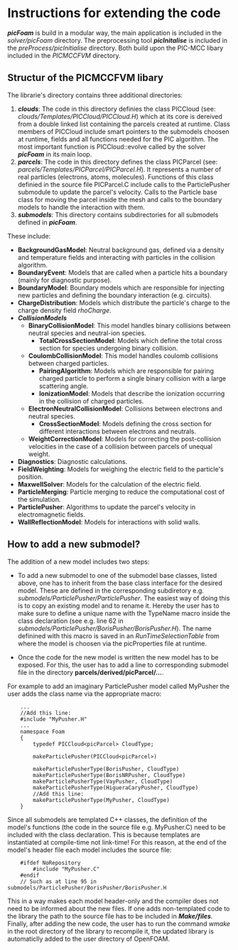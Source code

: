 # Instructions for extending the code
***picFoam*** is build in a modular way, the main application is included in the *solver/picFoam* directory.
The preprocessing tool ***picInitalise*** is included in the *preProcess/picInitialise* directory.
Both build upon the PIC-MCC libary included in the *PICMCCFVM* directory.
 
## Structur of the PICMCCFVM libary

The librarie's directory contains three additional directories:

1. ***clouds***: The code in this directory definies the class PICCloud (see: *clouds/Templates/PICCloud/PICCloud.H*) which at its core is dereived from a double linked list
containing the parcels created at runtime. Class members of PICCloud include smart pointers to the submodels choosen at runtime, fields and all functions needed for the PIC algorithm.
The most important function is PICCloud::evolve called by the solver ***picFoam*** in its main loop.
2. ***parcels***: The code in this directory defines the class PICParcel (see: *parcels/Templates/PICParcel/PICParcel.H*). It represents a number of real particles (electrons, atoms, molecules).
Functions of this class definied in the source file PICParcel.C include calls to the ParticlePusher submodule to update the parcel's velocity. Calls to the Particle base class for moving the parcel inside the mesh
and calls to the boundary models to handle the interaction with them.
3. ***submodels***: This directory contains subdirectories for all submodels defined in ***picFoam***.

These include:

* **BackgroundGasModel**: Neutral background gas, defined via a density and temperature fields and interacting with particles in the collision algorithm.
* **BoundaryEvent**: Models that are called when a particle hits a boundary (mainly for diagnostic purpose).
* **BoundaryModel**: Boundary models which are responsible for injecting new particles and defining the boundary interaction (e.g. circuits). 
* **ChargeDistribution**: Models which distribute the particle's charge to the charge density field *rhoCharge*.
* ***CollisionModels***
	* **BinaryCollisionModel**: This model handles binary collisions between neutral species and neutral-ion species.
		* **TotalCrossSectionModel**: Models which define the total cross section for species undergoing binary collision.
	* **CoulombCollisionModel**: This model handles coulomb collisions between charged particles.
		* **PairingAlgorithm**: Models which are responsible for pairing charged particle to perform a single binary collision with a large scattering angle.
		* **IonizationModel**: Models that describe the ionization occurring in the collision of charged particles.
	* **ElectronNeutralCollisionModel**: Collisions between electrons and neutral species.
		* **CrossSectionModel**: Models defining the cross section for different interactions between electrons and neutrals.
	* **WeightCorrectionModel**: Models for correcting the post-collision velocities in the case of a collision between parcels of unequal weight.
* **Diagnostics**: Diagnostic calculations.
* **FieldWeighting**: Models for weighing the electric field to the particle's position.
* **MaxwellSolver**: Models for the calculation of the electric field.
* **ParticleMerging**: Particle merging to reduce the computational cost of the simulation.
* **ParticlePusher**: Algorithms to update the parcel's velocity in electromagnetic fields.
* **WallReflectionModel**: Models for interactions with solid walls.

## How to add a new submodel?

The addition of a new model includes two steps:

* To add a new submodel to one of the submodel base classes, listed above, one has to inherit from the base class interface for the desired model. These are defined in the corresponding subdiretory e.g. *submodels/ParticlePusher/ParticlePusher*. The easiest way of doing this is to copy an existing model and to rename it.
Hereby the user has to make sure to define a unique name with the TypeName macro inside the class declaration (see e.g. line 62 in *submodels/ParticlePusher/BorisPusher/BorisPusher.H*). The name definined with this macro is saved in an *RunTimeSelectionTable* from where the model is choosen via the picProperties file at runtime.

* Once the code for the new model is written the new model has to be exposed. For this, the user has to add a line to corresponding submodel file in the directory **parcels/derived/picParcel/...**.

For example to add an imaginary ParticlePusher model called MyPusher the user adds the class name via the appropriate macro:

		...
        //Add this line:
		#include "MyPusher.H"
		...
		namespace Foam
		{
			typedef PICCloud<picParcel> CloudType;

			makeParticlePusher(PICCloud<picParcel>)

			makeParticlePusherType(BorisPusher, CloudType)
    		makeParticlePusherType(BorisNRPusher, CloudType)
    		makeParticlePusherType(VayPusher, CloudType)
    		makeParticlePusherType(HigueraCaryPusher, CloudType)
			//Add this line:
			makeParticlePusherType(MyPusher, CloudType)
		}

Since all submodels are templated C++ classes, the definition of the model's functions (the code in the source file e.g. MyPusher.C) need to be included with the class declaration. This is because templates are instantiated at compile-time not link-time! For this reason, at the end of the model's header file each model includes the source file:

		#ifdef NoRepository
			#include "MyPusher.C"
		#endif
		// Such as at line 95 in submodels/ParticlePusher/BorisPusher/BorisPusher.H

This in a way makes each model header-only and the compiler does not need to be informed about the new files. If one adds non-templated code to the library the path to the source file has to be included in ***Make/files***. Finally, after adding the new code, the user has to run the command *wmake* in the root directory of the library to recompile it, the updated library is automaticlly added to the user directory of OpenFOAM.
